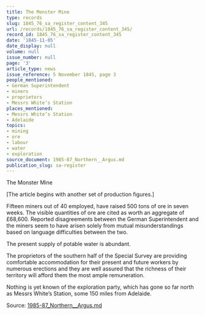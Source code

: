 ```yaml
---
title: The Monster Mine
type: records
slug: 1845_76_sa_register_content_345
url: /records/1845_76_sa_register_content_345/
record_id: 1845_76_sa_register_content_345
date: '1845-11-05'
date_display: null
volume: null
issue_number: null
page: '3'
article_type: news
issue_reference: 5 November 1845, page 3
people_mentioned:
- German Superintendent
- miners
- proprietors
- Messrs White’s Station
places_mentioned:
- Messrs White’s Station
- Adelaide
topics:
- mining
- ore
- labour
- water
- exploration
source_document: 1985-87_Northern__Argus.md
publication_slug: sa-register
---
```


The Monster Mine

[The article begins with another set of production figures.]

Fifteen miners out of 40 employed, have raised 500 tons of ore in seven weeks.  The visible quantities of ore are cited as worth an aggregate of £68,600.  Reported disagreements between the German Superintendent and the miners seem to have arisen solely from mutual misunderstandings based on language difficulties between the two.

The present supply of potable water is abundant.

The proprietors of the southern half of the Special Survey are providing comfortable accommodation for their present and future workers by numerous erections and they are well assured that the richness of their territory will afford them the most ample remuneration.

Nothing is yet known of the exploration party, which has gone so far north as Messrs White’s Station, some 150 miles from Adelaide.

Source: [1985-87_Northern__Argus.md](/downloads/markdown/1985-87_Northern__Argus.md)
